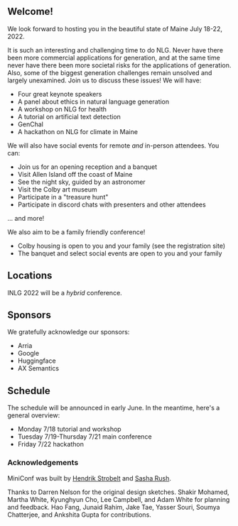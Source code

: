 ## Welcome!

We look forward to hosting you in the beautiful state of Maine July 18-22, 2022.

It is such an interesting and challenging time to do NLG. Never have there been more commercial applications for generation, and at the same time never have there been more societal risks for the applications of generation. Also, some of the biggest generation challenges remain unsolved and largely unexamined. Join us to discuss these issues! We will have:

* Four great keynote speakers
* A panel about ethics in natural language generation
* A workshop on NLG for health
* A tutorial on artificial text detection
* GenChal
* A hackathon on NLG for climate in Maine

We will also have social events for remote *and* in-person attendees. You can:

* Join us for an opening reception and a banquet
* Visit Allen Island off the coast of Maine
* See the night sky, guided by an astronomer
* Visit the Colby art museum
* Participate in a "treasure hunt"
* Participate in discord chats with presenters and other attendees

... and more!

We also aim to be a family friendly conference!

* Colby housing is open to you and your family (see the registration site)
* The banquet and select social events are open to you and your family

## Locations

INLG 2022 will be a *hybrid* conference. 

## Sponsors

We gratefully acknowledge our sponsors:

* Arria
* Google
* Huggingface
* AX Semantics

## Schedule

The schedule will be announced in early June. In the meantime, here's a general overview:

* Monday 7/18 tutorial and workshop
* Tuesday 7/19-Thursday 7/21 main conference
* Friday 7/22 hackathon

### Acknowledgements

MiniConf was built by [Hendrik Strobelt](http://twitter.com/hen_str) and [Sasha Rush](http://twitter.com/srush_nlp).

Thanks to Darren Nelson for the original design sketches. Shakir Mohamed, Martha White, Kyunghyun Cho, Lee Campbell, and Adam White for planning and feedback. Hao Fang, Junaid Rahim, Jake Tae, Yasser Souri, Soumya Chatterjee, and Ankshita Gupta for contributions. 
